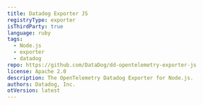 ```yaml
---
title: Datadog Exporter JS
registryType: exporter
isThirdParty: true
language: ruby
tags:
  - Node.js
  - exporter
  - datadog
repo: https://github.com/DataDog/dd-opentelemetry-exporter-js
license: Apache 2.0
description: The OpenTelemetry Datadog Exporter for Node.js.
authors: Datadog, Inc.
otVersion: latest
---
```

